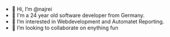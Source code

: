 - 👋 Hi, I’m @najrei
- 👦 I'm a 24 year old software developer from Germany.
- 👀 I’m interested in Webdevelopment and Automatet Reporting.
- 🍃 I’m looking to collaborate on enything fun
